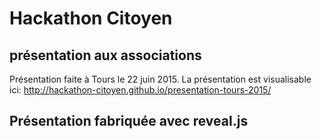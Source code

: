 # Hackathon Citoyen

## présentation aux associations

Présentation faite à Tours le 22 juin 2015.
La présentation est visualisable ici: http://hackathon-citoyen.github.io/presentation-tours-2015/


## Présentation fabriquée avec reveal.js 
